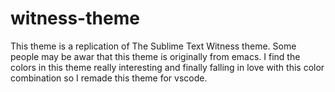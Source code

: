 # witness-theme

This theme is a replication of The Sublime Text Witness theme. Some people may be awar that this theme is originally from emacs. I find the colors in this theme really interesting and finally falling in love with this color combination so I remade this theme for vscode.
